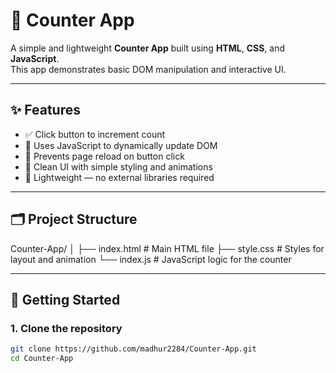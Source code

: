 # 🧮 Counter App

A simple and lightweight **Counter App** built using **HTML**, **CSS**, and **JavaScript**.  
This app demonstrates basic DOM manipulation and interactive UI.

---

## ✨ Features

- ✅ Click button to increment count  
- 🧠 Uses JavaScript to dynamically update DOM  
- 📝 Prevents page reload on button click  
- 🧼 Clean UI with simple styling and animations  
- 📱 Lightweight — no external libraries required

---

## 🗂 Project Structure

Counter-App/
│
├── index.html # Main HTML file
├── style.css # Styles for layout and animation
└── index.js # JavaScript logic for the counter

---

## 🚀 Getting Started

### 1. Clone the repository

```bash
git clone https://github.com/madhur2284/Counter-App.git
cd Counter-App